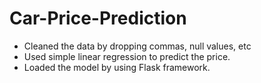 # Car-Price-Prediction
- Cleaned the data by dropping commas, null values, etc
- Used simple linear regression to predict the price.
- Loaded the model by using Flask framework.
